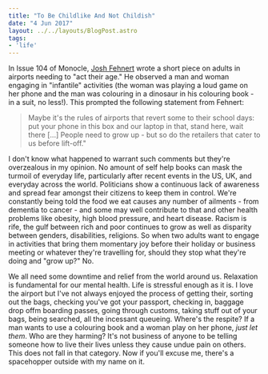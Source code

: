 ```yaml
---
title: "To Be Childlike And Not Childish"
date: "4 Jun 2017"
layout: ../../layouts/BlogPost.astro
tags:
- 'life'
---
```


In Issue 104 of Monocle, [Josh Fehnert](https://monocle.com/contributors/josh-fehnert/) wrote a short piece on adults in airports needing to "act their age." He observed a man and woman engaging in "infantile" activities (the woman was playing a loud game on her phone and the man was colouring in a dinosaur in his colouring book - in a suit, no less!). This prompted the following statement from Fehnert:

> Maybe it's the rules of airports that revert some to their school days: put your phone in this box and our laptop in that, stand here, wait there [...] People need to grow up - but so do the retailers that cater to us before lift-off."

I don't know what happened to warrant such comments but they're overzealous in my opinion. No amount of self help books can mask the turmoil of everyday life, particularly after recent events in the US, UK, and everyday across the world. Politicians show a continuous lack of awareness and spread fear amongst their citizens to keep them in control. We're constantly being told the food we eat causes any number of ailments - from dementia to cancer - and some may well contribute to that and other health problems like obesity, high blood pressure, and heart disease. Racism is rife, the gulf between rich and poor continues to grow as well as disparity between genders, disabilities, religions. So when two adults want to engage in activities that bring them momentary joy before their holiday or business meeting or whatever they're travelling for, should they stop what they're doing and "grow up?" No.

We all need some downtime and relief from the world around us. Relaxation is fundamental for our mental health. Life is stressful enough as it is. I love the airport but I've not always enjoyed the process of getting their, sorting out the bags, checking you've got your passport, checking in, baggage drop offm boarding passes, going through customs, taking stuff out of your bags, being searched, all the incessant queueing. Where's the respite? If a man wants to use a colouring book and a woman play on her phone, _just let them_. Who are they harming? It's not business of anyone to be telling someone how to live their lives unless they cause undue pain on others. This does not fall in that category. Now if you'll excuse me, there's a spacehopper outside with my name on it.
